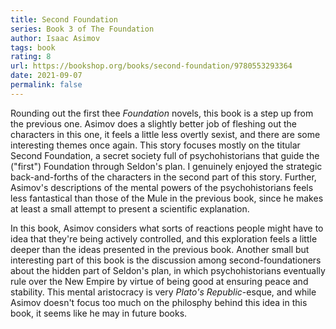 ```yaml
---
title: Second Foundation
series: Book 3 of The Foundation
author: Isaac Asimov
tags: book
rating: 8
url: https://bookshop.org/books/second-foundation/9780553293364
date: 2021-09-07
permalink: false
---
```


Rounding out the first thee _Foundation_ novels, this book is a step up from the previous one. Asimov does a slightly better job of fleshing out the characters in this one, it feels a little less overtly sexist, and there are some interesting themes once again. This story focuses mostly on the titular Second Foundation, a secret society full of psychohistorians that guide the ("first") Foundation through Seldon's plan. I genuinely enjoyed the strategic back-and-forths of the characters in the second part of this story. Further, Asimov's descriptions of the mental powers of the psychohistorians feels less fantastical than those of the Mule in the previous book, since he makes at least a small attempt to present a scientific explanation.

In this book, Asimov considers what sorts of reactions people might have to idea that they're being actively controlled, and this exploration feels a little deeper than the ideas presented in the previous book. Another small but interesting part of this book is the discussion among second-foundationers about the hidden part of Seldon's plan, in which psychohistorians eventually rule over the New Empire by virtue of being good at ensuring peace and stability. This mental aristocracy is very _Plato's Republic_-esque, and while Asimov doesn't focus too much on the philosphy behind this idea in this book, it seems like he may in future books. 
